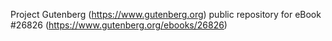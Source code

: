 Project Gutenberg (https://www.gutenberg.org) public repository for eBook #26826 (https://www.gutenberg.org/ebooks/26826)
